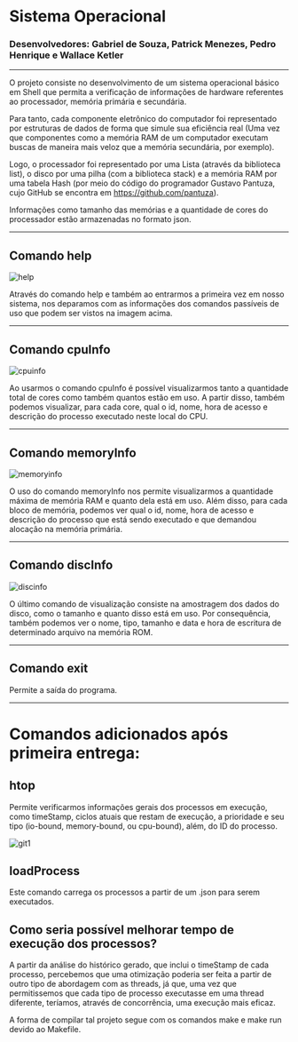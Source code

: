 # Sistema Operacional

### Desenvolvedores: Gabriel de Souza, Patrick Menezes, Pedro Henrique e Wallace Ketler

-------------------------------------------------------------------------------------------

O projeto consiste no desenvolvimento de um sistema operacional básico em Shell que permita a verificação de informações de hardware referentes ao processador, memória primária e secundária. 

Para tanto, cada componente eletrônico do computador foi representado por estruturas de dados de forma que simule sua eficiência real (Uma vez que componentes como a memória RAM de um computador executam buscas de maneira mais veloz que a memória secundária, por exemplo).

Logo, o processador foi representado por uma Lista (através da biblioteca list), o disco por uma pilha (com a biblioteca stack) e a memória RAM por uma tabela Hash (por meio do código do programador Gustavo Pantuza, cujo GitHub se encontra em https://github.com/pantuza).

Informações como tamanho das memórias e a quantidade de cores do processador estão armazenadas no formato json.

-------------------------------------------------------------------------------------------
## Comando help
![help](https://user-images.githubusercontent.com/56899474/147612796-89829b27-3848-4014-acf2-30bb6d6cdb19.png)


Através do comando help e também ao entrarmos a primeira vez em nosso sistema, nos deparamos com as informações dos comandos passíveis de uso que podem ser vistos na imagem acima.

-------------------------------------------------------------------------------------------
## Comando cpuInfo

![cpuinfo](https://user-images.githubusercontent.com/56899474/147612794-99000269-7785-4a78-9ee8-db180294a587.png)

Ao usarmos o comando cpuInfo é possível visualizarmos tanto a quantidade total de cores como também quantos estão em uso. A partir disso, também podemos visualizar, para cada core, qual o id, nome, hora de acesso e descrição do processo executado neste local do CPU.


-------------------------------------------------------------------------------------------
## Comando memoryInfo

![memoryinfo](https://user-images.githubusercontent.com/56899474/147612797-7e42fa9e-a3c6-4575-9d21-d5467e64dadf.png)

O uso do comando memoryInfo nos permite visualizarmos a quantidade máxima de memória RAM e quanto dela está em uso. Além disso, para cada bloco de memória, podemos ver qual o id, nome, hora de acesso e descrição do processo que está sendo executado e que demandou alocação na memória primária.




-------------------------------------------------------------------------------------------
## Comando discInfo

![discinfo](https://user-images.githubusercontent.com/56899474/147612795-d96a623b-dc1c-4017-84c9-856a9c547bc8.png)

O último comando de visualização consiste na amostragem dos dados do disco, como o tamanho e quanto disso está em uso. Por consequência, também podemos ver o nome, tipo, tamanho e data e hora de escritura de determinado arquivo na memória ROM.

-------------------------------------------------------------------------------------------
## Comando exit

Permite a saída do programa.

-------------------------------------------------------------------------------------------

# Comandos adicionados após primeira entrega:
## htop

Permite verificarmos informações gerais dos processos em execução, como timeStamp, ciclos atuais que restam de execução, a prioridade e seu tipo (io-bound, memory-bound, ou cpu-bound), além, do ID do processo.

![git1](https://user-images.githubusercontent.com/56899474/150044776-cc4c442c-8bb0-4c16-b78f-4a9fda7ecac8.png)


## loadProcess

Este comando carrega os processos a partir de um .json para serem executados.


## Como seria possível melhorar tempo de execução dos processos?

A partir da análise do histórico gerado, que inclui o timeStamp de cada processo, percebemos que uma otimização poderia ser feita a partir de outro tipo de abordagem com as threads, já que, uma vez que permitissemos que cada tipo de processo executasse em uma thread diferente, teríamos, através de concorrência, uma execução mais eficaz.








A forma de compilar tal projeto segue com os comandos make e make run devido ao Makefile.
